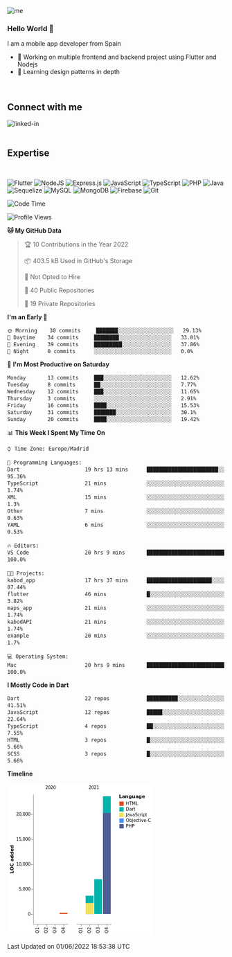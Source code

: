 ![me](https://user-images.githubusercontent.com/72933322/170655815-1144af74-ee29-45d9-b29b-99c92c0da6f3.png)


### Hello World 👋


I am a mobile app developer from Spain
- 🔭 Working on multiple frontend and backend project using Flutter and Nodejs
- 🌱 Learning design patterns in depth
<br>

## Connect with me

[<img align="left" alt="linked-in" src="https://img.shields.io/badge/linkedin-%230077B5.svg?&style=for-the-badge&logo=linkedin&logoColor=white" />](https://www.linkedin.com/in/jeancuervo2390/)
<br>
<br>

## Expertise

<br>

![Flutter](https://img.shields.io/badge/Flutter-%2302569B.svg?style=for-the-badge&logo=Flutter&logoColor=white)   ![NodeJS](https://img.shields.io/badge/node.js-6DA55F?style=for-the-badge&logo=node.js&logoColor=white)  ![Express.js](https://img.shields.io/badge/express.js-%23404d59.svg?style=for-the-badge&logo=express&logoColor=%2361DAFB)   ![JavaScript](https://img.shields.io/badge/javascript-%23323330.svg?style=for-the-badge&logo=javascript&logoColor=%23F7DF1E)  ![TypeScript](https://img.shields.io/badge/typescript-%23007ACC.svg?style=for-the-badge&logo=typescript&logoColor=white)  ![PHP](https://img.shields.io/badge/php-%23777BB4.svg?style=for-the-badge&logo=php&logoColor=white)   ![Java](https://img.shields.io/badge/java-%23ED8B00.svg?style=for-the-badge&logo=java&logoColor=white)   ![Sequelize](https://img.shields.io/badge/Sequelize-52B0E7?style=for-the-badge&logo=Sequelize&logoColor=white)   ![MySQL](https://img.shields.io/badge/mysql-%2300f.svg?style=for-the-badge&logo=mysql&logoColor=white)   ![MongoDB](https://img.shields.io/badge/MongoDB-%234ea94b.svg?style=for-the-badge&logo=mongodb&logoColor=white)   ![Firebase](https://img.shields.io/badge/firebase-%23039BE5.svg?style=for-the-badge&logo=firebase)   ![Git](https://img.shields.io/badge/git-%23F05033.svg?style=for-the-badge&logo=git&logoColor=white)


<!--START_SECTION:waka-->
![Code Time](http://img.shields.io/badge/Code%20Time-0%20secs-blue)

![Profile Views](http://img.shields.io/badge/Profile%20Views-42-blue)

**🐱 My GitHub Data** 

> 🏆 10 Contributions in the Year 2022
 > 
> 📦 403.5 kB Used in GitHub's Storage 
 > 
> 🚫 Not Opted to Hire
 > 
> 📜 40 Public Repositories 
 > 
> 🔑 19 Private Repositories  
 > 
**I'm an Early 🐤** 

```text
🌞 Morning    30 commits     ███████░░░░░░░░░░░░░░░░░░   29.13% 
🌆 Daytime    34 commits     ████████░░░░░░░░░░░░░░░░░   33.01% 
🌃 Evening    39 commits     █████████░░░░░░░░░░░░░░░░   37.86% 
🌙 Night      0 commits      ░░░░░░░░░░░░░░░░░░░░░░░░░   0.0%

```
📅 **I'm Most Productive on Saturday** 

```text
Monday       13 commits     ███░░░░░░░░░░░░░░░░░░░░░░   12.62% 
Tuesday      8 commits      ██░░░░░░░░░░░░░░░░░░░░░░░   7.77% 
Wednesday    12 commits     ███░░░░░░░░░░░░░░░░░░░░░░   11.65% 
Thursday     3 commits      ░░░░░░░░░░░░░░░░░░░░░░░░░   2.91% 
Friday       16 commits     ████░░░░░░░░░░░░░░░░░░░░░   15.53% 
Saturday     31 commits     ███████░░░░░░░░░░░░░░░░░░   30.1% 
Sunday       20 commits     ████░░░░░░░░░░░░░░░░░░░░░   19.42%

```


📊 **This Week I Spent My Time On** 

```text
⌚︎ Time Zone: Europe/Madrid

💬 Programming Languages: 
Dart                     19 hrs 13 mins      ███████████████████████░░   95.36% 
TypeScript               21 mins             ░░░░░░░░░░░░░░░░░░░░░░░░░   1.74% 
XML                      15 mins             ░░░░░░░░░░░░░░░░░░░░░░░░░   1.3% 
Other                    7 mins              ░░░░░░░░░░░░░░░░░░░░░░░░░   0.63% 
YAML                     6 mins              ░░░░░░░░░░░░░░░░░░░░░░░░░   0.53%

🔥 Editors: 
VS Code                  20 hrs 9 mins       █████████████████████████   100.0%

🐱‍💻 Projects: 
kabod_app                17 hrs 37 mins      █████████████████████░░░░   87.44% 
flutter                  46 mins             █░░░░░░░░░░░░░░░░░░░░░░░░   3.82% 
maps_app                 21 mins             ░░░░░░░░░░░░░░░░░░░░░░░░░   1.74% 
kabodAPI                 21 mins             ░░░░░░░░░░░░░░░░░░░░░░░░░   1.74% 
example                  20 mins             ░░░░░░░░░░░░░░░░░░░░░░░░░   1.7%

💻 Operating System: 
Mac                      20 hrs 9 mins       █████████████████████████   100.0%

```

**I Mostly Code in Dart** 

```text
Dart                     22 repos            ██████████░░░░░░░░░░░░░░░   41.51% 
JavaScript               12 repos            █████░░░░░░░░░░░░░░░░░░░░   22.64% 
TypeScript               4 repos             ██░░░░░░░░░░░░░░░░░░░░░░░   7.55% 
HTML                     3 repos             █░░░░░░░░░░░░░░░░░░░░░░░░   5.66% 
SCSS                     3 repos             █░░░░░░░░░░░░░░░░░░░░░░░░   5.66%

```


**Timeline**

![Chart not found](https://raw.githubusercontent.com/anthonycuervo23/anthonycuervo23/main/charts/bar_graph.png) 


 Last Updated on 01/06/2022 18:53:38 UTC
<!--END_SECTION:waka-->
